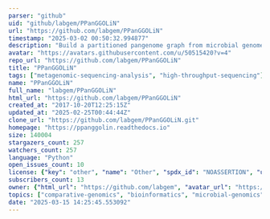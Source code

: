 ```yaml
---
parser: "github"
uid: "github/labgem/PPanGGOLiN"
url: "https://github.com/labgem/PPanGGOLiN"
timestamp: "2025-03-02 00:50:32.994877"
description: "Build a partitioned pangenome graph from microbial genomes"
avatar: "https://avatars.githubusercontent.com/u/50515420?v=4"
repo_url: "https://github.com/labgem/PPanGGOLiN"
title: "PPanGGOLiN"
tags: ["metagenomic-sequencing-analysis", "high-throughput-sequencing"]
name: "PPanGGOLiN"
full_name: "labgem/PPanGGOLiN"
html_url: "https://github.com/labgem/PPanGGOLiN"
created_at: "2017-10-20T12:25:15Z"
updated_at: "2025-02-25T00:44:44Z"
clone_url: "https://github.com/labgem/PPanGGOLiN.git"
homepage: "https://ppanggolin.readthedocs.io"
size: 140004
stargazers_count: 257
watchers_count: 257
language: "Python"
open_issues_count: 10
license: {"key": "other", "name": "Other", "spdx_id": "NOASSERTION", "url": null, "node_id": "MDc6TGljZW5zZTA="}
subscribers_count: 13
owner: {"html_url": "https://github.com/labgem", "avatar_url": "https://avatars.githubusercontent.com/u/50515420?v=4", "login": "labgem", "type": "Organization"}
topics: ["comparative-genomics", "bioinformatics", "microbial-genomics", "microbiology", "bacteria", "pangenome"]
date: "2025-03-15 14:25:45.553092"
---
```

